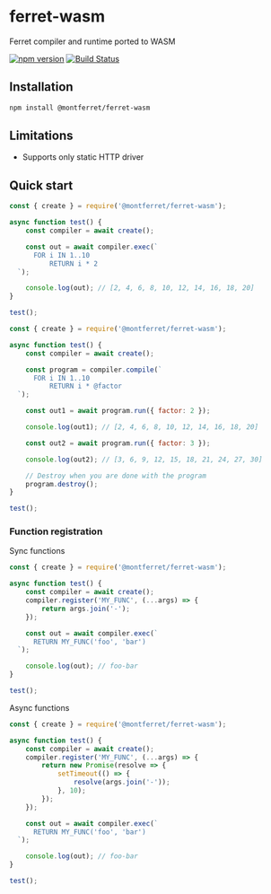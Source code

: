 # ferret-wasm

Ferret compiler and runtime ported to WASM

[![npm version](https://badge.fury.io/js/%40montferret%2Fferret-wasm.svg)](https://badge.fury.io/js/%40montferret%2Fferret-wasm)
[![Build Status](https://secure.travis-ci.org/montferret/ferret-wasm.svg?branch=master)](http://travis-ci.org/montferret/ferret-wasm)

## Installation

```sh
npm install @montferret/ferret-wasm
```

## Limitations

-   Supports only static HTTP driver

## Quick start

```javascript
const { create } = require('@montferret/ferret-wasm');

async function test() {
    const compiler = await create();

    const out = await compiler.exec(`
      FOR i IN 1..10
          RETURN i * 2
  `);

    console.log(out); // [2, 4, 6, 8, 10, 12, 14, 16, 18, 20]
}

test();
```

```javascript
const { create } = require('@montferret/ferret-wasm');

async function test() {
    const compiler = await create();

    const program = compiler.compile(`
      FOR i IN 1..10
          RETURN i * @factor
  `);

    const out1 = await program.run({ factor: 2 });

    console.log(out1); // [2, 4, 6, 8, 10, 12, 14, 16, 18, 20]

    const out2 = await program.run({ factor: 3 });

    console.log(out2); // [3, 6, 9, 12, 15, 18, 21, 24, 27, 30]

    // Destroy when you are done with the program
    program.destroy();
}

test();
```

### Function registration

Sync functions

```javascript
const { create } = require('@montferret/ferret-wasm');

async function test() {
    const compiler = await create();
    compiler.register('MY_FUNC', (...args) => {
        return args.join('-');
    });

    const out = await compiler.exec(`
      RETURN MY_FUNC('foo', 'bar')
  `);

    console.log(out); // foo-bar
}

test();
```

Async functions

```javascript
const { create } = require('@montferret/ferret-wasm');

async function test() {
    const compiler = await create();
    compiler.register('MY_FUNC', (...args) => {
        return new Promise(resolve => {
            setTimeout(() => {
                resolve(args.join('-'));
            }, 10);
        });
    });

    const out = await compiler.exec(`
      RETURN MY_FUNC('foo', 'bar')
  `);

    console.log(out); // foo-bar
}

test();
```
